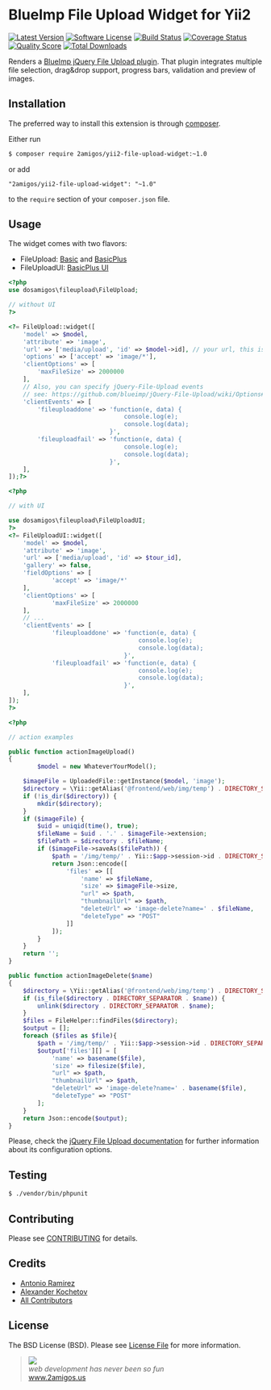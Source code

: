 # BlueImp File Upload Widget for Yii2

[![Latest Version](https://img.shields.io/github/tag/2amigos/yii2-file-upload-widget.svg?style=flat-square&label=release)](https://github.com/2amigos/yii2-file-upload-widget/tags)
[![Software License](https://img.shields.io/badge/license-MIT-brightgreen.svg?style=flat-square)](LICENSE.md)
[![Build Status](https://img.shields.io/travis/2amigos/yii2-file-upload-widget/master.svg?style=flat-square)](https://travis-ci.org/2amigos/yii2-file-upload-widget)
[![Coverage Status](https://img.shields.io/scrutinizer/coverage/g/2amigos/yii2-file-upload-widget.svg?style=flat-square)](https://scrutinizer-ci.com/g/2amigos/yii2-file-upload-widget/code-structure)
[![Quality Score](https://img.shields.io/scrutinizer/g/2amigos/yii2-file-upload-widget.svg?style=flat-square)](https://scrutinizer-ci.com/g/2amigos/yii2-file-upload-widget)
[![Total Downloads](https://img.shields.io/packagist/dt/2amigos/yii2-file-upload-widget.svg?style=flat-square)](https://packagist.org/packages/2amigos/yii2-file-upload-widget)

Renders a [BlueImp jQuery File Upload plugin](http://blueimp.github.io/jQuery-File-Upload/). That plugin integrates multiple file selection, drag&drop support, progress bars, validation and preview of images.

## Installation

The preferred way to install this extension is through [composer](http://getcomposer.org/download/).

Either run

```bash
$ composer require 2amigos/yii2-file-upload-widget:~1.0
```

or add

```
"2amigos/yii2-file-upload-widget": "~1.0"
```

to the `require` section of your `composer.json` file.

## Usage

The widget comes with two flavors:

- FileUpload: [Basic](http://blueimp.github.io/jQuery-File-Upload/basic.html) and [BasicPlus](http://blueimp.github.io/jQuery-File-Upload/basic-plus.html)
- FileUploadUI: [BasicPlus UI](http://blueimp.github.io/jQuery-File-Upload/index.html)

```PHP
<?php
use dosamigos\fileupload\FileUpload;

// without UI
?>

<?= FileUpload::widget([
	'model' => $model,
	'attribute' => 'image',
	'url' => ['media/upload', 'id' => $model->id], // your url, this is just for demo purposes,
	'options' => ['accept' => 'image/*'],
	'clientOptions' => [
		'maxFileSize' => 2000000
	],
	// Also, you can specify jQuery-File-Upload events
	// see: https://github.com/blueimp/jQuery-File-Upload/wiki/Options#processing-callback-options
	'clientEvents' => [
	    'fileuploaddone' => 'function(e, data) {
	                            console.log(e);
	                            console.log(data);
	                        }',
        'fileuploadfail' => 'function(e, data) {
	                            console.log(e);
	                            console.log(data);
                            }',
	],
]);?>

<?php

// with UI

use dosamigos\fileupload\FileUploadUI;
?>
<?= FileUploadUI::widget([
	'model' => $model,
	'attribute' => 'image',
	'url' => ['media/upload', 'id' => $tour_id],
	'gallery' => false,
	'fieldOptions' => [
    		'accept' => 'image/*'
	],
	'clientOptions' => [
    		'maxFileSize' => 2000000
	],
	// ...
	'clientEvents' => [
    	    'fileuploaddone' => 'function(e, data) {
    	                            console.log(e);
    	                            console.log(data);
    	                        }',
            'fileuploadfail' => 'function(e, data) {
    	                            console.log(e);
    	                            console.log(data);
                                }',
    ],
]);
?>

<?php

// action examples

public function actionImageUpload()
{
        $model = new WhateverYourModel();

	$imageFile = UploadedFile::getInstance($model, 'image');
	$directory = \Yii::getAlias('@frontend/web/img/temp') . DIRECTORY_SEPARATOR . Yii::$app->session->id . DIRECTORY_SEPARATOR;
	if (!is_dir($directory)) {
		mkdir($directory);
	}
	if ($imageFile) {
		$uid = uniqid(time(), true);
		$fileName = $uid . '.' . $imageFile->extension;
		$filePath = $directory . $fileName;
		if ($imageFile->saveAs($filePath)) {
			$path = '/img/temp/' . Yii::$app->session->id . DIRECTORY_SEPARATOR . $fileName;
			return Json::encode([
				'files' => [[
					'name' => $fileName,
					'size' => $imageFile->size,
					"url" => $path,
					"thumbnailUrl" => $path,
					"deleteUrl" => 'image-delete?name=' . $fileName,
					"deleteType" => "POST"
				]]
			]);
		}
	}
	return '';
}

public function actionImageDelete($name)
{
	$directory = \Yii::getAlias('@frontend/web/img/temp') . DIRECTORY_SEPARATOR . Yii::$app->session->id;
	if (is_file($directory . DIRECTORY_SEPARATOR . $name)) {
		unlink($directory . DIRECTORY_SEPARATOR . $name);
	}
	$files = FileHelper::findFiles($directory);
	$output = [];
	foreach ($files as $file){
		$path = '/img/temp/' . Yii::$app->session->id . DIRECTORY_SEPARATOR . basename($file);
		$output['files'][] = [
			'name' => basename($file),
			'size' => filesize($file),
			"url" => $path,
			"thumbnailUrl" => $path,
			"deleteUrl" => 'image-delete?name=' . basename($file),
			"deleteType" => "POST"
		];
	}
	return Json::encode($output);
}
```

Please, check the [jQuery File Upload documentation](https://github.com/blueimp/jQuery-File-Upload/wiki) for further information about its configuration options.

## Testing

```bash
$ ./vendor/bin/phpunit
```

## Contributing

Please see [CONTRIBUTING](CONTRIBUTING.md) for details.

## Credits

- [Antonio Ramirez](https://github.com/tonydspaniard)
- [Alexander Kochetov](https://github.com/creocoder)
- [All Contributors](https://github.com/2amigos/yii2-selectize-widget/graphs/contributors)

## License

The BSD License (BSD). Please see [License File](LICENSE.md) for more information.

<blockquote>
    <a href="http://www.2amigos.us"><img src="http://www.gravatar.com/avatar/55363394d72945ff7ed312556ec041e0.png"></a><br>
    <i>web development has never been so fun</i><br>
    <a href="http://www.2amigos.us">www.2amigos.us</a>
</blockquote>
